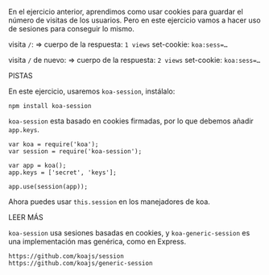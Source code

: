 En el ejercicio anterior, aprendimos como usar cookies para guardar el número de visitas de los usuarios. Pero en este
ejercicio vamos a hacer uso de sesiones para conseguir lo mismo.

visita `/`:
=>
cuerpo de la respuesta: `1 views`
set-cookie: `koa:sess=…`

visita `/` de nuevo:
=>
cuerpo de la respuesta: `2 views`
set-cookie: `koa:sess=…`

PISTAS

En este ejercicio, usaremos `koa-session`, instálalo:

```
npm install koa-session
```

`koa-session` esta basado en cookies firmadas, por lo que debemos añadir `app.keys`.

```
var koa = require('koa');
var session = require('koa-session');

var app = koa();
app.keys = ['secret', 'keys'];

app.use(session(app));
```

Ahora puedes usar `this.session` en los manejadores de koa.

LEER MÁS

`koa-session` usa sesiones basadas en cookies, y `koa-generic-session` es una implementación mas genérica, como en Express.

```
https://github.com/koajs/session
https://github.com/koajs/generic-session
```
